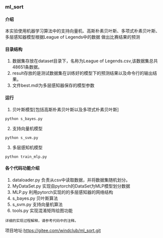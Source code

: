 ### ml_sort

#### 介绍
本实验使用机器学习算法中的支持向量机、高斯朴素贝叶斯、多项式朴素贝叶斯、多层感知器模型根据League of Legends中的数据
做出比赛结果的预测

#### 目录结构
1. 数据集存放在dataset目录下，名称为League of Legends.csv,该数据集总共48651条数据。
2. result存放的是测试数据集在训练好的模型下的预测结果以及命令行的输出结果。
3. 文件best.mdl为多层感知器保存的模型参数

#### 运行

1. 贝叶斯模型[包括高斯朴素贝叶斯以及多项式朴素贝叶斯]
```
python s_bayes.py
```
2. 支持向量机模型
```
python s_svm.py
```
3.  多层感知机模型
```
python train_mlp.py
```
#### 各个代码功能介绍
1.  dataloader.py 负责从csv中读取数据，并将数据集随机划分。
2.  MyDataSet.py 实现自pytorch的DataSet为MLP模型划分数据
3.  MLP.py 利用pytorch实现的的多层感知器的网络结构
4.  s_bayes.py 贝叶斯算法
5.  s_svm.py 支持向量机算法
6.  tools.py 实现混淆矩阵绘图功能
```
详细的实现过程解释，请参考代码中的注释。
```
项目地址:https://gitee.com/windclub/ml_sort.git






